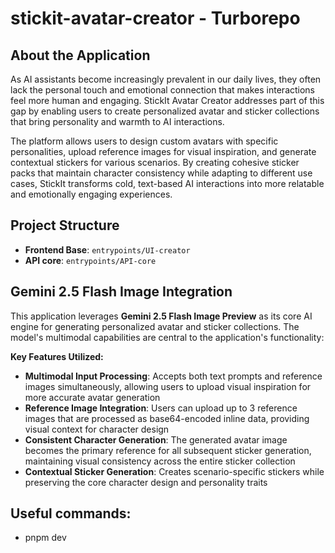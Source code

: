 # stickit-avatar-creator - Turborepo

## About the Application

As AI assistants become increasingly prevalent in our daily lives, they often lack the personal touch and emotional connection that makes interactions feel more human and engaging. StickIt Avatar Creator addresses part of this gap by enabling users to create personalized avatar and sticker collections that bring personality and warmth to AI interactions.

The platform allows users to design custom avatars with specific personalities, upload reference images for visual inspiration, and generate contextual stickers for various scenarios. By creating cohesive sticker packs that maintain character consistency while adapting to different use cases, StickIt transforms cold, text-based AI interactions into more relatable and emotionally engaging experiences.

## Project Structure

- **Frontend Base**: `entrypoints/UI-creator`
- **API core**: `entrypoints/API-core`

## Gemini 2.5 Flash Image Integration

This application leverages **Gemini 2.5 Flash Image Preview** as its core AI engine for generating personalized avatar and sticker collections. The model's multimodal capabilities are central to the application's functionality:

**Key Features Utilized:**
- **Multimodal Input Processing**: Accepts both text prompts and reference images simultaneously, allowing users to upload visual inspiration for more accurate avatar generation
- **Reference Image Integration**: Users can upload up to 3 reference images that are processed as base64-encoded inline data, providing visual context for character design
- **Consistent Character Generation**: The generated avatar image becomes the primary reference for all subsequent sticker generation, maintaining visual consistency across the entire sticker collection
- **Contextual Sticker Generation**: Creates scenario-specific stickers while preserving the core character design and personality traits

## Useful commands:
- pnpm dev